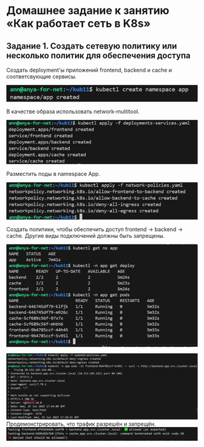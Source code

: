 # Домашнее задание к занятию «Как работает сеть в K8s»

## Задание 1. Создать сетевую политику или несколько политик для обеспечения доступа

Создать deployment'ы приложений frontend, backend и cache и соответсвующие сервисы.

![](img/kuber11-1.JPG)

В качестве образа использовать network-multitool.

![](img/kuber11-2.JPG)

Разместить поды в namespace App.

![](img/kuber11-3.JPG)

Создать политики, чтобы обеспечить доступ frontend -> backend -> cache. Другие виды подключений должны быть запрещены.

![](img/kuber11-4.JPG)

![](img/kuber11-5.JPG)
Продемонстрировать, что трафик разрешён и запрещён.
![](img/kuber11-8.JPG)

